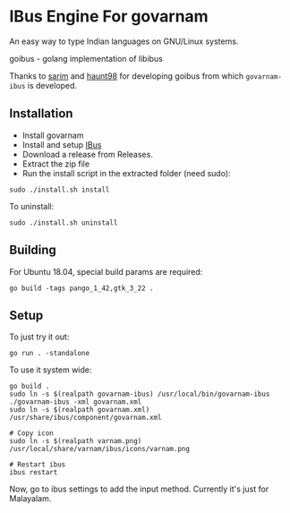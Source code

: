 # IBus Engine For govarnam

An easy way to type Indian languages on GNU/Linux systems.

goibus - golang implementation of libibus

Thanks to [sarim](https://github.com/sarim/goibus) and [haunt98](https://github.com/haunt98/goibus) for developing goibus from which `govarnam-ibus` is developed.

## Installation

* Install govarnam
* Install and setup [IBus](https://wiki.archlinux.org/title/IBus)
* Download a release from Releases.
* Extract the zip file
* Run the install script in the extracted folder (need sudo):
```
sudo ./install.sh install
```

To uninstall:
```
sudo ./install.sh uninstall
```

## Building

For Ubuntu 18.04, special build params are required:
```
go build -tags pango_1_42,gtk_3_22 .
```

## Setup

To just try it out:
```
go run . -standalone
```

To use it system wide:
```
go build .
sudo ln -s $(realpath govarnam-ibus) /usr/local/bin/govarnam-ibus
./govarnam-ibus -xml govarnam.xml
sudo ln -s $(realpath govarnam.xml) /usr/share/ibus/component/govarnam.xml

# Copy icon
sudo ln -s $(realpath varnam.png) /usr/local/share/varnam/ibus/icons/varnam.png

# Restart ibus
ibus restart
```

Now, go to ibus settings to add the input method. Currently it's just for Malayalam.
